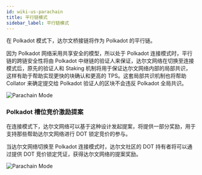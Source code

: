 ```yaml
---
id: wiki-us-parachain
title: 平行链模式
sidebar_label: 平行链模式
---
```


在 Polkadot 模式下，达尔文桥接链将作为 Polkadot 的平行链。

因为 Polkadot 网络采用共享安全的模型，所以处于 Polkadot 连接模式时，平行链的跨链安全性将由 Polkadot 中继链的验证人来保证，达尔文网络在切换至连接模式后，原先的验证人和 Staking 机制将用于保证达尔文网络内部的局部共识，这样有助于帮助实现更快的块确认和更高的 TPS。这套局部共识机制也将帮助 Collator 来确定提交给 Polkadot 验证人的区块不会违反 Polkadot 全局共识。

<div style="max-width:500px;">

![Parachain Mode](assets/para-mode-cn.png)

</div>

### Polkadot 槽位竞价激励提案

在连接模式下，达尔文网络可以基于这种设计发起提案，将提供一部分奖励，用于支持那些帮助达尔文网络进行 DOT 锁定竞价的参与。

当达尔文网络切换至 Polkadot 连接模式时，达尔文社区的 DOT 持有者将可以通过提供 DOT 竞价锁定凭证，获得达尔文网络的提案奖励。

![Parachain Mode](assets/para-mode-crowd-cn.png)
